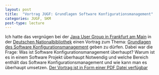 ```yaml
---
layout: post
title:  "Vortrag JUGF: Grundlagen Software Konfigurationsmanagement"
categories: JUGF, SKM
post-type: lecture
---
```


Ich hatte das vergnügen bei der [Java User Group in Frankfurt am Main](http://jugf.de/ "Java User Group in Frankfurt am Main")
in der [Deutschen Nationalbibliothek](http://www.d-nb.de/ "Deutschen Nationalbibliothek")
einen Vortrag zum Thema: [Grundlagen des Software Konfigurationsmanagement](http://sites.google.com/site/jugffm/home/term/25-05-2011-vortag-grundlagen-des-software-konfigurationmanagements/ "Grundlagen des Software Konfigurationsmanagement")
geben zu dürfen. Dabei war die Frage: Was ist Software Konfigurationsmanagement überhaupt? 
Warum ist es in einem Software Projekt überhaupt Notwendig und welche Bereich enthält das Software 
Konfigurationsmanagement und wie kann man es überhaupt umsetzen. 
[Der Vortrag ist in Form einer PDF Datei verfügbar](/files/JUGF2011SCM-20110525.pdf "Grundlagen Software Konfigurationsmanagement (PDF)")
